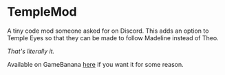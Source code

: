 # TempleMod

A tiny code mod someone asked for on Discord. This adds an option to Temple Eyes so that they can be made to follow Madeline instead of Theo.

_That's literally it._

Available on GameBanana [here](https://gamebanana.com/gamefiles/9528) if you want it for some reason.